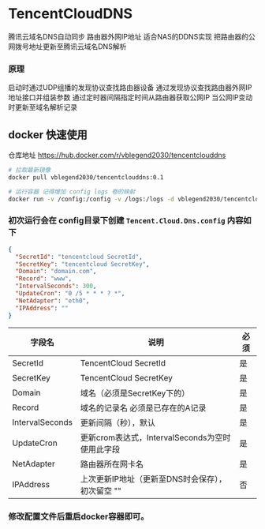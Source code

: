 # TencentCloudDNS
腾讯云域名DNS自动同步 路由器外网IP地址
适合NAS的DDNS实现 把路由器的公网拨号地址更新至腾讯云域名DNS解析

### 原理
启动时通过UDP组播的发现协议查找路由器设备
通过发现协议查找路由器外网IP地址接口并组装参数
通过定时器间隔指定时间从路由器获取公网IP
当公网IP变动时更新至域名解析记录



## docker 快速使用

仓库地址 https://hub.docker.com/r/vblegend2030/tencentclouddns

``` bash
# 拉取最新镜像
docker pull vblegend2030/tencentclouddns:0.1

# 运行容器 记得增加 config logs 卷的映射
docker run -v /config:/config -v /logs:/logs -d vblegend2030/tencentclouddns:0.1
```
### 初次运行会在 config目录下创建 `Tencent.Cloud.Dns.config` 内容如下
``` json
{
  "SecretId": "tencentcloud SecretId",
  "SecretKey": "tencentcloud SecretKey",
  "Domain": "domain.com",
  "Record": "www",
  "IntervalSeconds": 300,
  "UpdateCron": "0 /5 * * * ? *",
  "NetAdapter": "eth0",
  "IPAddress": ""
}
```


| 字段名 | 说明 | 必须 |
| ------ | ------ | ------ |
| SecretId | TencentCloud SecretId | 是 |
| SecretKey | TencentCloud SecretKey | 是 |
| Domain | 域名（必须是SecretKey下的） | 是 |
| Record | 域名的记录名 必须是已存在的A记录 | 是 |
| IntervalSeconds | 更新间隔（秒），默认 | 是 |
| UpdateCron | 更新crom表达式，IntervalSeconds为空时使用此字段 | 是 |
| NetAdapter | 路由器所在网卡名 | 是 |
| IPAddress | 上次更新IP地址（更新至DNS时会保存），初次留空 "" | 否 |

### 修改配置文件后重启docker容器即可。
